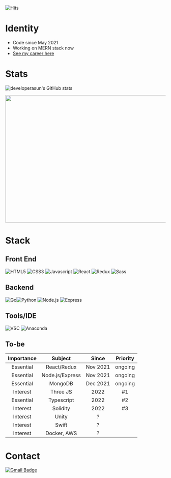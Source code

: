 ![Hits](https://hits.seeyoufarm.com/api/count/incr/badge.svg?url=https%3A%2F%2Fgithub.com%2Fdeveloperasun%2Fhit-counter&count_bg=%2379C83D&title_bg=%23555555&icon=gnuicecat.svg&icon_color=%2379C83D&title=hits&edge_flat=false)

# Identity
- Code since May 2021
- Working on MERN stack now
- [See my career here](https://bit.ly/my_secret_box)

# Stats
![developerasun's GitHub stats](https://github-readme-stats.vercel.app/api?username=developerasun&theme=highcontrast&show_icons=true)


<a href="https://wakatime.com"><img src="https://wakatime.com/share/@developerasun/cff13d30-a0b0-4e6a-8f25-0c5bbc743349.png" width=600px height=400px/></a>

# Stack
## Front End
![HTML5](https://img.shields.io/badge/HTML-black?style=flat&logo=HTML5&logoColor=white) ![CSS3](https://img.shields.io/badge/CSS-black?style=square&logo=CSS3&logoColor=white) ![Javascript](https://img.shields.io/badge/Javascript-black?style=square&logo=Javascript&logoColor=white) ![React](https://img.shields.io/badge/React-white?style=square&logo=React&logoColor=black) ![Redux](https://img.shields.io/badge/Redux-white?style=square&logo=Redux&logoColor=black) ![Sass](https://img.shields.io/badge/Sass-white?style=square&logo=Sass&logoColor=black)

## Backend
![Go](https://img.shields.io/badge/Go-black?style=square&logo=Go&logoColor=white)![Python](https://img.shields.io/badge/Python-black?style=square&logo=Python&logoColor=white) ![Node.js](https://img.shields.io/badge/Node.js-white?style=square&logo=Javascript&logoColor=black) ![Express](https://img.shields.io/badge/Express-white?style=square&logo=Express&logoColor=black)

## Tools/IDE
![VSC](https://img.shields.io/badge/VScode-black?style=square&logo=VisualStudioCode&logoColor=white)
![Anaconda](https://img.shields.io/badge/Anaconda-black?style=square&logo=Anaconda&logoColor=white)

## To-be
|Importance|Subject|Since|Priority|
|:--:|:-------------------:|:------------:|:---:|
|Essential|React/Redux|Nov 2021|ongoing|
|Essential|Node.js/Express|Nov 2021|ongoing|
|Essential|MongoDB|Dec 2021|ongoing|
|Interest|Three JS|2022|#1|
|Essential|Typescript|2022|#2|
|Interest|Solidity|2022|#3|
|Interest|Unity|?|
|Interest|Swift|?|
|Interest|Docker, AWS|?|

# Contact
 [![Gmail Badge](https://img.shields.io/badge/Gmail-F05032?style=flat-square&logo=Gmail&logoColor=white&link=mailto:nellow1102@gmail.com)](mailto:nellow1102@gmail.com)
 
    
